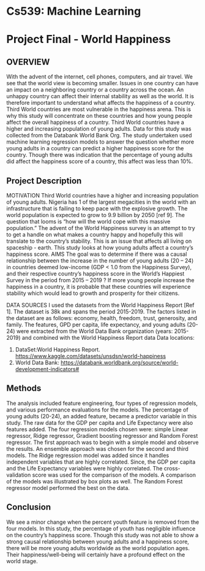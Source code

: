 Cs539: Machine Learning
=========
# Project Final - World Happiness
## OVERVIEW
With the advent of the internet, cell phones, computers, and air travel. We see that the world view is becoming smaller. Issues in one country can have an impact on a neighboring country or a country across the ocean. An unhappy country can affect their internal stability as well as the world. It is therefore important to understand what affects the happiness of a country. Third World countries are most vulnerable in the happiness arena. This is why this study will concentrate on these countries and how young people affect the overall happiness of a country. Third World countries have a higher and increasing population of young adults. Data for this study was collected from the Databank World Bank Org. The study undertaken used machine learning regression models to answer the question whether more young adults in a country can predict a higher happiness score for the country. Though there was indication that the percentage of young adults did affect the happiness  score of a country, this affect was less than 10%.

## Project Description
MOTIVATION
Third World countries have a higher and increasing population of young adults. Nigeria has 1 of the largest megacities in the world with an infrastructure that is failing to keep pace with the explosive growth. The world population is expected to grow to 9.9 billion by 2050 [ref 9]. The question that looms is “how will the world cope with this massive population.” The advent of the World Happiness survey is an attempt to try to get a handle on what makes a country happy and hopefully this will translate to the country’s stability. This is an issue that affects all living on spaceship - earth. This study looks at how young adults affect a country’s happiness score. 
AIMS
The goal was to determine if there was a causal relationship between the increase in the number of young adults (20 – 24) in countries deemed low-income (GDP < 1.0 from the Happiness Survey), and their respective country’s happiness score in the World’s Happiest Survey in the period  from 2015 – 2019 ? If more young people increase the happiness in a country, it is probable that these countries will experience stability which would lead to growth and prosperity for their citizens.

DATA SOURCES
I used the datasets from the World Happiness Report [Ref 1]. The dataset is 38k and spans the period 2015-2019. The factors listed in the dataset are as follows: economy, health, freedom, trust, generosity, and family. The features, GPD per capita, life expectancy, and young adults (20-24) were extracted from the World Data Bank organization (years: 2015-2019) and combined with the World Happiness Report data
Data locations:
1.	DataSet:World Happiness Report. https://www.kaggle.com/datasets/unsdsn/world-happiness
2.	World Data Bank: https://databank.worldbank.org/source/world-development-indicators#

## Methods
The analysis included feature engineering, four types of regression models, and various performance evaluations for the models. The percentage of young adults (20-24), an added feature, became a predictor variable in this study. The raw data for the GDP per capita and Life Expectancy were also features added. The four regression models chosen 
were: simple Linear regressor, Ridge regressor, Gradient boosting regressor and Random Forest regressor. The first approach was to begin with a simple model and observe the results. An ensemble approach was chosen for the second and third models. The Ridge regression model was added since it handles independent variables that are highly correlated. Since, the GDP per capita and the Life Expectancy variables were highly correlated. The cross-validation score was used for the comparison of the models.  A comparison of the models was illustrated by box plots as well. The Random Forest regressor model performed the best on the data. 


## Conclusion
We see a minor change when the percent youth feature is removed from the four models. In this study, the percentage of youth has negligible influence on the country’s happiness score. Though this study was not able to show a strong causal relationship between young adults and a happiness score, there will be more young adults worldwide as the world population ages. Their happiness/well-being will certainly have a profound effect on the world stage.







